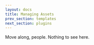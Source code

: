 ```yaml
---
layout: docs
title: Managing Assets
prev_section: templates
next_section: plugins
---
```


Move along, people. Nothing to see here.
